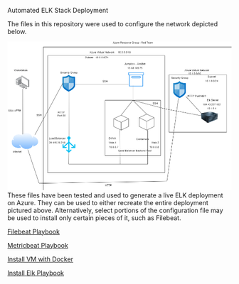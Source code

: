 Automated ELK Stack Deployment

The files in this repository were used to configure the network depicted below.

![alt text](https://github.com/Jaytellis/Project1/blob/main/Images/Elk_Deployment_Diagram.png)
These files have been tested and used to generate a live ELK deployment on Azure. They can be used to either recreate the entire deployment pictured above. Alternatively, select portions of the configuration file may be used to install only certain pieces of it, such as Filebeat.

[Filebeat Playbook](https://github.com/Jaytellis/Project1/blob/main/Ansible/Filebeat_Playbook.txt)

[Metricbeat Playbook](https://github.com/Jaytellis/Project1/blob/main/Ansible/Metricbeat_Playbook.txt)

[Install VM with Docker](https://github.com/Jaytellis/Project1/blob/main/Ansible/Install_Docker_Playbook.txt)

[Install Elk Playbook](https://github.com/Jaytellis/Project1/blob/main/Ansible/Install_Elk_Playbook.txt)

